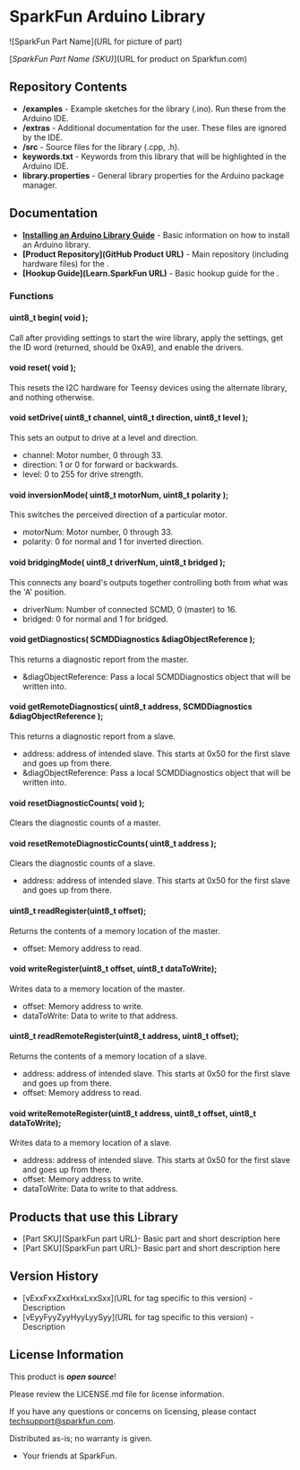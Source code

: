 SparkFun <PRODUCT NAME> Arduino Library
========================================

![SparkFun Part Name](URL for picture of part)

[*SparkFun Part Name (SKU)*](URL for product on Sparkfun.com)

<Basic description of the library.>

Repository Contents
-------------------

* **/examples** - Example sketches for the library (.ino). Run these from the Arduino IDE. 
* **/extras** - Additional documentation for the user. These files are ignored by the IDE. 
* **/src** - Source files for the library (.cpp, .h).
* **keywords.txt** - Keywords from this library that will be highlighted in the Arduino IDE. 
* **library.properties** - General library properties for the Arduino package manager. 

Documentation
--------------

* **[Installing an Arduino Library Guide](https://learn.sparkfun.com/tutorials/installing-an-arduino-library)** - Basic information on how to install an Arduino library.
* **[Product Repository](GitHub Product URL)** - Main repository (including hardware files) for the <PRODUCT NAME>.
* **[Hookup Guide](Learn.SparkFun URL)** - Basic hookup guide for the <PRODUCT NAME>.

### Functions

#### uint8_t begin( void );

Call after providing settings to start the wire library, apply the settings, get the ID word (returned, should be 0xA9), and enable the drivers.

#### void reset( void );

This resets the I2C hardware for Teensy devices using the alternate library, and nothing otherwise.

#### void setDrive( uint8_t channel, uint8_t direction, uint8_t level );

This sets an output to drive at a level and direction.

* channel:  Motor number, 0 through 33.
* direction:  1 or 0 for forward or backwards.
* level: 0 to 255 for drive strength.

#### void inversionMode( uint8_t motorNum, uint8_t polarity );

This switches the perceived direction of a particular motor.

* motorNum:  Motor number, 0 through 33.
* polarity: 0 for normal and 1 for inverted direction.

#### void bridgingMode( uint8_t driverNum, uint8_t bridged );

This connects any board's outputs together controlling both from what was the 'A' position.

* driverNum:  Number of connected SCMD, 0 (master) to 16.
* bridged: 0 for normal and 1 for bridged.

#### void getDiagnostics( SCMDDiagnostics &diagObjectReference );

This returns a diagnostic report from the master.

* &diagObjectReference:  Pass a local SCMDDiagnostics object that will be written into.

#### void getRemoteDiagnostics( uint8_t address, SCMDDiagnostics &diagObjectReference );

This returns a diagnostic report from a slave.

* address: address of intended slave.  This starts at 0x50 for the first slave and goes up from there.
* &diagObjectReference:  Pass a local SCMDDiagnostics object that will be written into.

#### void resetDiagnosticCounts( void );

Clears the diagnostic counts of a master.

#### void resetRemoteDiagnosticCounts( uint8_t address );

Clears the diagnostic counts of a slave.

* address: address of intended slave.  This starts at 0x50 for the first slave and goes up from there.

#### uint8_t readRegister(uint8_t offset);

Returns the contents of a memory location of the master.

* offset:  Memory address to read.

#### void writeRegister(uint8_t offset, uint8_t dataToWrite);

Writes data to a memory location of the master.

* offset:  Memory address to write.
* dataToWrite:  Data to write to that address.

#### uint8_t readRemoteRegister(uint8_t address, uint8_t offset);

Returns the contents of a memory location of a slave.

* address: address of intended slave.  This starts at 0x50 for the first slave and goes up from there.
* offset:  Memory address to read.

#### void writeRemoteRegister(uint8_t address, uint8_t offset, uint8_t dataToWrite);

Writes data to a memory location of a slave.

* address: address of intended slave.  This starts at 0x50 for the first slave and goes up from there.
* offset:  Memory address to write.
* dataToWrite:  Data to write to that address.


Products that use this Library 
---------------------------------

* [Part SKU](SparkFun part URL)- Basic part and short description here
* [Part SKU](SparkFun part URL)- Basic part and short description here

Version History
---------------

* [vExxFxxZxxHxxLxxSxx](URL for tag specific to this version) - Description 
* [vEyyFyyZyyHyyLyySyy](URL for tag specific to this version) - Description

License Information
-------------------

This product is _**open source**_! 

Please review the LICENSE.md file for license information. 

If you have any questions or concerns on licensing, please contact techsupport@sparkfun.com.

Distributed as-is; no warranty is given.

- Your friends at SparkFun.

_<COLLABORATION CREDIT>_
